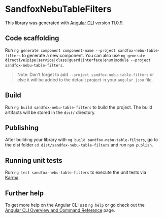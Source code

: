 # SandfoxNebuTableFilters

This library was generated with [Angular CLI](https://github.com/angular/angular-cli) version 11.0.9.

## Code scaffolding

Run `ng generate component component-name --project sandfox-nebu-table-filters` to generate a new component. You can also use `ng generate directive|pipe|service|class|guard|interface|enum|module --project sandfox-nebu-table-filters`.
> Note: Don't forget to add `--project sandfox-nebu-table-filters` or else it will be added to the default project in your `angular.json` file. 

## Build

Run `ng build sandfox-nebu-table-filters` to build the project. The build artifacts will be stored in the `dist/` directory.

## Publishing

After building your library with `ng build sandfox-nebu-table-filters`, go to the dist folder `cd dist/sandfox-nebu-table-filters` and run `npm publish`.

## Running unit tests

Run `ng test sandfox-nebu-table-filters` to execute the unit tests via [Karma](https://karma-runner.github.io).

## Further help

To get more help on the Angular CLI use `ng help` or go check out the [Angular CLI Overview and Command Reference](https://angular.io/cli) page.
